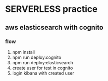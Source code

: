 # SERVERLESS practice 

## aws elasticsearch with cognito 

### flow 

1. npm install 
2. npm run deploy:cognito 
3. npm run deploy:elasticsearch
4. create user for test in cognito 
5. login kibana with created user 
